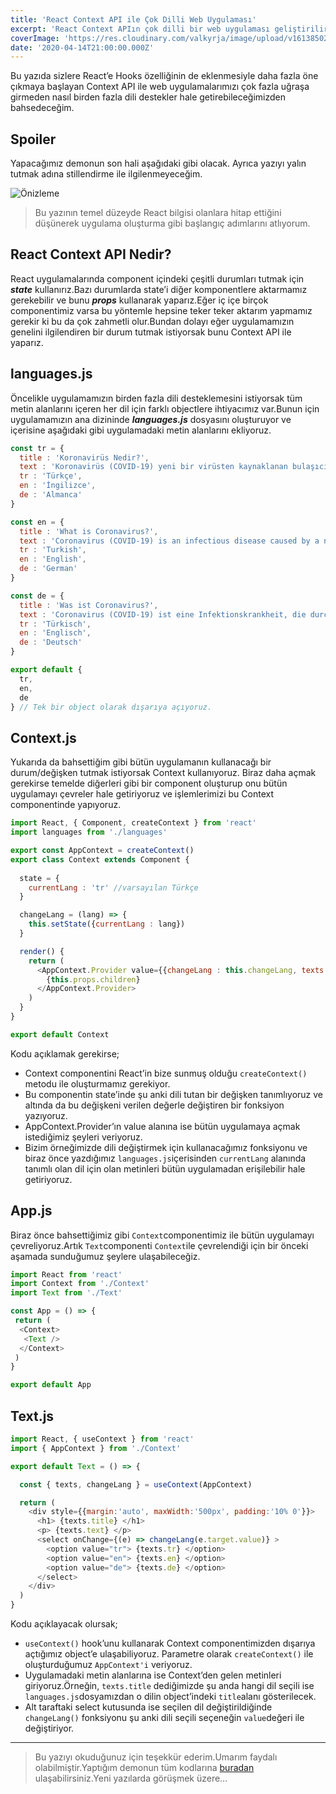 ```yaml
---
title: 'React Context API ile Çok Dilli Web Uygulaması'
excerpt: 'React Context APIın çok dilli bir web uygulaması geliştirilirken nasıl kullanılabileceğini açıkladığım bir yazı.'
coverImage: 'https://res.cloudinary.com/valkyrja/image/upload/v1613850297/Articles/react-context-api-ile-cok-dilli-web-uygulamasi/blogpost_1.svg'
date: '2020-04-14T21:00:00.000Z'
---
```

Bu yazıda sizlere React’e Hooks özelliğinin de eklenmesiyle daha fazla öne çıkmaya başlayan Context API ile web uygulamalarımızı çok fazla uğraşa girmeden nasıl birden fazla dili destekler hale getirebileceğimizden bahsedeceğim.

## Spoiler

Yapacağımız demonun son hali aşağıdaki gibi olacak. Ayrıca yazıyı yalın tutmak adına stillendirme ile ilgilenmeyeceğim.

![Önizleme](https://miro.medium.com/max/500/1*mIUEnGN96B3VUANGFdJYuQ.gif "Önizleme")

> Bu yazının temel düzeyde React bilgisi olanlara hitap ettiğini düşünerek uygulama oluşturma gibi başlangıç adımlarını atlıyorum.

## React Context API Nedir?

React uygulamalarında component içindeki çeşitli durumları tutmak için **_state_** kullanırız.Bazı durumlarda state’i diğer komponentlere aktarmamız gerekebilir ve bunu **_props_** kullanarak yaparız.Eğer iç içe birçok componentimiz varsa bu yöntemle hepsine teker teker aktarım yapmamız gerekir ki bu da çok zahmetli olur.Bundan dolayı eğer uygulamamızın genelini ilgilendiren bir durum tutmak istiyorsak bunu Context API ile yaparız.

## languages.js

Öncelikle uygulamamızın birden fazla dili desteklemesini istiyorsak tüm metin alanlarını içeren her dil için farklı objectlere ihtiyacımız var.Bunun için uygulamamızın ana dizininde **_languages.js_** dosyasını oluşturuyor ve içerisine aşağıdaki gibi uygulamadaki metin alanlarını ekliyoruz.

```javascript
const tr = {
  title : 'Koronavirüs Nedir?',
  text : 'Koronavirüs (COVID-19) yeni bir virüsten kaynaklanan bulaşıcı bir hastalıktır.',
  tr : 'Türkçe',
  en : 'İngilizce',
  de : 'Almanca'
}

const en = {
  title : 'What is Coronavirus?',
  text : 'Coronavirus (COVID-19) is an infectious disease caused by a new virus.',
  tr : 'Turkish',
  en : 'English',
  de : 'German'
}

const de = {
  title : 'Was ist Coronavirus?',
  text : 'Coronavirus (COVID-19) ist eine Infektionskrankheit, die durch ein neues Virus verursacht wird.',
  tr : 'Türkisch',
  en : 'Englisch',
  de : 'Deutsch'
}

export default {
  tr,
  en,
  de
} // Tek bir object olarak dışarıya açıyoruz.
```

## Context.js

Yukarıda da bahsettiğim gibi bütün uygulamanın kullanacağı bir durum/değişken tutmak istiyorsak Context kullanıyoruz. Biraz daha açmak gerekirse temelde diğerleri gibi bir component oluşturup onu bütün uygulamayı çevreler hale getiriyoruz ve işlemlerimizi bu Context componentinde yapıyoruz.

```javascript
import React, { Component, createContext } from 'react'
import languages from './languages'

export const AppContext = createContext()
export class Context extends Component {
  
  state = {
    currentLang : 'tr' //varsayılan Türkçe
  }

  changeLang = (lang) => {
    this.setState({currentLang : lang})
  }

  render() {
    return (
      <AppContext.Provider value={{changeLang : this.changeLang, texts : languages[this.state.currentLang]}}>
        {this.props.children}
      </AppContext.Provider>
    )
  }
}

export default Context
```

Kodu açıklamak gerekirse;

* Context componentini React’in bize sunmuş olduğu `createContext()` metodu ile oluşturmamız gerekiyor.
* Bu componentin state’inde şu anki dili tutan bir değişken tanımlıyoruz ve altında da bu değişkeni verilen değerle değiştiren bir fonksiyon yazıyoruz.
* AppContext.Provider’ın value alanına ise bütün uygulamaya açmak istediğimiz şeyleri veriyoruz.
* Bizim örneğimizde dili değiştirmek için kullanacağımız fonksiyonu ve biraz önce yazdığımız `languages.js`içerisinden `currentLang` alanında tanımlı olan dil için olan metinleri bütün uygulamadan erişilebilir hale getiriyoruz.

## App.js

Biraz önce bahsettiğimiz gibi `Context`componentimiz ile bütün uygulamayı çevreliyoruz.Artık `Text`componenti `Context`ile çevrelendiği için bir önceki aşamada sunduğumuz şeylere ulaşabileceğiz.

```javascript
import React from 'react'
import Context from './Context'
import Text from './Text'

const App = () => {
 return (
  <Context>
   <Text />
  </Context>
 )
}

export default App
```

## Text.js

```javascript
import React, { useContext } from 'react'
import { AppContext } from './Context'

export default Text = () => {

  const { texts, changeLang } = useContext(AppContext)

  return (
    <div style={{margin:'auto', maxWidth:'500px', padding:'10% 0'}}>
      <h1> {texts.title} </h1>
      <p> {texts.text} </p>
      <select onChange={(e) => changeLang(e.target.value)} >
        <option value="tr"> {texts.tr} </option>
        <option value="en"> {texts.en} </option>
        <option value="de"> {texts.de} </option>
      </select>
    </div>
  )
}
```

Kodu açıklayacak olursak;

* `useContext()` hook’unu kullanarak Context componentimizden dışarıya açtığımız object’e ulaşabiliyoruz. Parametre olarak `createContext()` ile oluşturduğumuz `AppContext'i` veriyoruz.
* Uygulamadaki metin alanlarına ise Context’den gelen metinleri giriyoruz.Örneğin, `texts.title` dediğimizde şu anda hangi dil seçili ise `languages.js`dosyamızdan o dilin object’indeki `title`alanı gösterilecek.
* Alt taraftaki select kutusunda ise seçilen dil değiştirildiğinde `changeLang()` fonksiyonu şu anki dili seçili seçeneğin `value`değeri ile değiştiriyor.

---

> Bu yazıyı okuduğunuz için teşekkür ederim.Umarım faydalı olabilmiştir.Yaptığım demonun tüm kodlarına [buradan](https://github.com/yilmazcakmakci/react-multi-lang-demo) ulaşabilirsiniz.Yeni yazılarda görüşmek üzere…